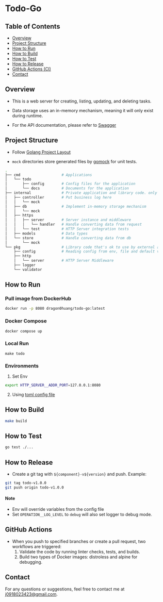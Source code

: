 # Todo-Go

## Table of Contents

- [Overview](#overview)
- [Project Structure](#project-structure)
- [How to Run](#how-to-run)
- [How to Build](#how-to-build)
- [How to Test](#how-to-test)
- [How to Release](#how-to-release)
- [GitHub Actions (CI)](#github-actions)
- [Contact](#contact)

## Overview

- This is a web server for creating, listing, updating, and deleting tasks.

- Data storage uses an in-memory mechanism, meaning it will only exist during runtime.

- For the API documentation, please refer to [Swagger](./cmd/todo/docs/swagger.yaml)

## Project Structure

- Follow [Golang Project Layout](https://github.com/golang-standards/project-layout)

- `mock` directories store generated files by [gomock](https://github.com/uber-go/mock) for unit tests.

```sh
.
├── cmd                   # Applications
│   └── todo
│       ├── config        # Config files for the application
│       └── docs          # Documents for the application
├── internal              # Private application and library code. only use for specific cases
│   ├── controller        # Put business log here
│   │   └── mock
│   ├── db                # Implement in-memory storage mechanism
│   │   └── mock
│   ├── https
│   │   ├── server        # Server instance and middleware
│   │   │   └── handler   # Handle converting data from request
│   │   └── test          # HTTP Server integration tests
│   ├── models            # Data types
│   └── store             # Handle converting data from db
│       └── mock
└── pkg                   # Library code that's ok to use by external applications
    ├── config            # Reading config from env, file and default values.
    ├── http
    │   └── server        # HTTP Server Middleware
    ├── logger
    └── validator
```

## How to Run

### Pull image from DockerHub

```sh
docker run -p 8080 dragon0huang/todo-go:latest
```

### Docker Compose

```sh
docker compose up
```

### Local Run

```
make todo
```

### Environments

1. Set Env

```sh
export HTTP_SERVER__ADDR_PORT=127.0.0.1:8080
```

2. Using [toml config file](./cmd/todo/config/config.toml)

## How to Build

```sh
make build
```

## How to Test

```sh
go test ./...
```

## How to Release

- Create a git tag with `${component}-v${version}` and push. Example:

```sh
git tag todo-v1.0.0
git push origin todo-v1.0.0
```

#### Note

- Env will override variables from the config file
- Set `OPERATION__LOG_LEVEL` to `debug` will also set logger to debug mode.

## GitHub Actions

- When you push to specified branches or create a pull request, two workflows are triggered:
  1. Validate the code by running linter checks, tests, and builds.
  2. Build two types of Docker images: distroless and alpine for debugging.

## Contact

For any questions or suggestions, feel free to contact me at j0918023423@gmail.com.
